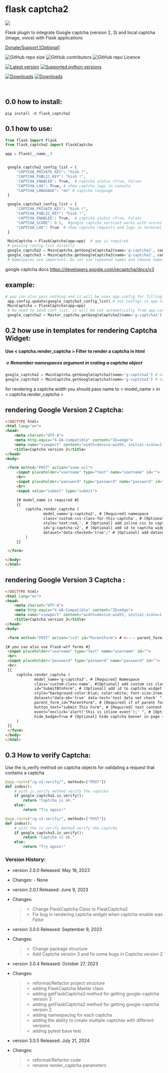 flask captcha2
===============

<img src="https://github.com/alisharify7/flask_captcha2/blob/main/docs/flask-captcha2-white.png?raw=true">

Flask plugin to integrate Google captcha (version 2, 3) and local
captcha (image, voice) with Flask applications

<a href="https://www.coffeete.ir/alisharify7">Donate/Support [Optional]</a>

<p>
  <img alt="GitHub repo size" src="https://img.shields.io/github/repo-size/alisharify7/flask_captcha2">
  <img alt="GitHub contributors" src="https://img.shields.io/github/contributors/alisharify7/flask_captcha2">
  <img alt="GitHub repo Licence" src="https://img.shields.io/pypi/l/flask_captcha2">

[![Latest version](https://img.shields.io/pypi/v/Flask-captcha2)](https://pypi.python.org/pypi/Flask-captcha2)
[![Supported python versions](https://img.shields.io/pypi/pyversions/Flask-captcha2)](https://pypi.python.org/pypi/flask_captcha2)
  
[![Downloads](https://static.pepy.tech/badge/flask-captcha2)](https://pepy.tech/project/flask-captcha2)
[![Downloads](https://static.pepy.tech/badge/flask-captcha2/month)](https://pepy.tech/project/flask-captcha2)
  
  <br>
</p>

0.0 how to install:
-------------------

``` {.}
pip install -U flask_captcha2 
```

0.1 how to use:
---------------

```python
from flask import Flask
from flask_captcha2 import FlaskCaptcha

app = Flask(__name__)


 google_captcha2_config_list = {
     "CAPTCHA_PRIVATE_KEY": "hish !",
     "CAPTCHA_PUBLIC_KEY": "hish !",
     'CAPTCHA_ENABLED': True,  # captcha status <True, False> 
     "CAPTCHA_LOG": True, # show captcha logs in console
     "CAPTCHA_LANGUAGE": "en" # captcha language
 }

 google_captcha3_config_list = {
     "CAPTCHA_PRIVATE_KEY": "hish !",
     "CAPTCHA_PUBLIC_KEY": "hish !",
     'CAPTCHA_ENABLED': True,  # captcha status <True, False> 
     "CAPTCHA_SCORE": 0.5,  #google captcha version3 works with scores
     "CAPTCHA_LOG": True  # show captcha requests and logs in terminal > stdout
 }

 MainCaptcha = FlaskCaptcha(app=app)  # app is required
 # passing config list directly
 google_captcha2 = MainCaptcha.getGoogleCaptcha2(name='g-captcha2', conf=google_captcha2_config_list)
 google_captcha3 = MainCaptcha.getGoogleCaptcha3(name='g-captcha3', conf=google_captcha3_config_list)
 # Namespaces are important. Do not use repeated names and choose names with meaning.
```

google captcha docs
https://developers.google.com/recaptcha/docs/v3
## example:

```python
# you can also pass nothing and it will be uses app.config for filling configs
 app.config.update(google_captcha3_config_list) # set configs in app.config
 MainCaptcha = FlaskCaptcha(app=app)
 # No need to send conf_list, it will be set automatically from app.config
 google_captcha2 = Master_captcha.getGoogleCaptcha2(name='g-captcha2')
```

0.2 how use in templates for rendering Captcha Widget:
------------------------------------------------------

#### Use < captcha.render_captcha > Filter to render a captcha in html

##### -> Remember namespaces argument in crating a captcha object

```python
google_captcha2 = MainCaptcha.getGoogleCaptcha2(name='g-captcha2') # name
google_captcha3 = MainCaptcha.getGoogleCaptcha3(name='g-captcha3') # name
```

for rendering a captcha width you should pass name to < model_name > in < captcha.render_captcha >

## rendering Google Version 2 Captcha:

```html
<!DOCTYPE html>
<html lang="en">
<head>
    <meta charset="UTF-8">
    <meta http-equiv="X-UA-Compatible" content="IE=edge">
    <meta name="viewport" content="width=device-width, initial-scale=1.0">
    <title>Captcha version 2</title>
</head>
<body>

 <form method="POST" action="some-url">
     <input placeholder="username" type="text" name="username" id="">
     <br>
     <input placeholder="password" type="password" name="password" id="">
     <br>
     <input value="submit" type="submit">

     {# model_name is required #}
     {{
         captcha.render_captcha (
                 model_name='g-captcha2', # [Required] namespace 
                 class='custom-css-class-for-this-captcha', # [Optional] add custom css class to captcha widget
                 style='text:red;', # [Optional] add inline css to captcha widget
                 id='g-captcha-v2', # [Optional] add id to captcha widget
                 dataset="data-checked='true';" # [Optional] add dataset to captcha widget
         )
     }}

 </form>

</body>
</html>
```

## rendering Google Version 3 Captcha :

```html
<!DOCTYPE html>
<html lang="en">
<head>
    <meta charset="UTF-8">
    <meta http-equiv="X-UA-Compatible" content="IE=edge">
    <meta name="viewport" content="width=device-width, initial-scale=1.0">
    <title>Captcha version 3</title>
</head>
<body>

 <form method="POST" action="/v3" id="ParentForm"> # <---- parent_form_id 

{# you can also use Flask-wtf forms #}
 <input placeholder="username" type="text" name="username" id="">
 <br>
 <input placeholder="password" type="password" name="password" id="">
 <br>
 {{
     captcha.render_captcha (
             model_name='g-captcha3', # [Required] Namespace
             class='custom-class-name', #[Optional] add custom css class to captcha widget
             id="SubmitBtnForm", # [Optional] add id to captcha widget
             style="background-color:blue; color:white; font-size:2rem;", # [Optional] add custom inline style to captcha widget
             dataset="data-ok='true' data-test='test data set check' ", # [Optional] add dataset to captcha widget
             parent_form_id="ParentForm", # [Required] if of parent form 
             button_text="submit This Form", # [Required] text content of submit button
             event="onclick='alert('this is inline event');' ", # [Optional] add inline js event to captcha widget
             hide_badge=True # [Optional] hide captcha banner in page <it's just hide it but captcha will still work>
     )
 }}
 </form>
</body>
</html>
```

0.3 How to verify Captcha:
-----------------------

Use the is_verify method on captcha objects for validating a request that
contains a captcha 

```python
@app.route("/g-v2-verify/", methods=["POST"])
def index():
    # with is_verify method verify the captcha 
    if google_captcha2.is_verify():
        return "Captcha is ok."
    else:
        return "Try again!"

@app.route("/g-v3-verify/", methods=["POST"])
def index():
    # with the is_verify method verify the captcha
    if google_captcha3.is_verify():
        return "Captcha is ok."
    else:
        return "Try again!"
```

### Version History:

-   version 2.0.0 Released: May 18, 2023

-   Changes: - None

-   version 2.0.1 Released: June 9, 2023

-   Changes:

    > -   Change FlaskCaptcha Class to FlaskCaptcha2
    > -   Fix bug in rendering captcha widget when captcha-enable was False

-   version 3.0.0 Released: September 9, 2023

-   Changes:

    > -   Change package structure
    > -   Add Captcha version 3 and fix some bugs in Captcha version 2

-   version 3.0.4 Released: October 27, 2023
-   Changes:

    > -   reformat/Refactor project structure
    > -   adding FlaskCaptcha Master class
    > -   adding getFlaskCaptcha3 method for getting google-captcha
    >     version 3
    > -   adding getFlaskCaptcha2 method for getting google-captcha version 2
    > -   adding namespacing for each captcha
    > -   adding the ability to create multiple captchas with different versions
    > -   adding pytest base test

  
- version 3.0.5 Released: July 21, 2024
-   Changes:

    > -   reformat/Refactor code
    > -   rename render_captcha parameters
